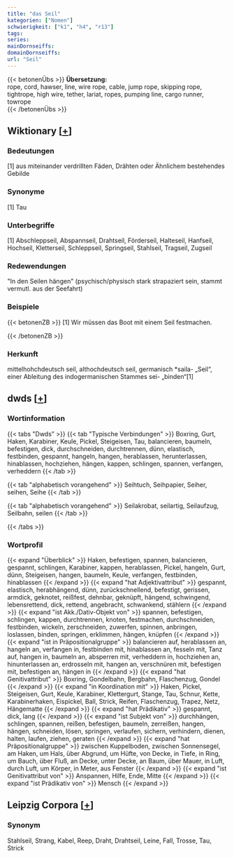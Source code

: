 ```yaml
---
title: "das Seil"
kategorien: ["Nomen"]
schwierigkeit: ["k1", "h4", "r13"]
tags:
series:
mainDornseiffs:
domainDornseiffs:
url: "Seil"
---
```


{{< betonenÜbs >}}
**Übersetzung:**  
rope, cord, hawser, line, wire rope, cable, jump rope, skipping rope, tightrope, high wire, tether, lariat, ropes, pumping line, cargo runner, towrope  
{{< /betonenÜbs >}}

## Wiktionary [[+](https://de.wiktionary.org/wiki/Seil)]

### Bedeutungen
[1] aus miteinander verdrillten Fäden, Drähten oder Ähnlichem bestehendes Gebilde  

### Synonyme
[1] Tau  

### Unterbegriffe
[1] Abschleppseil, Abspannseil, Drahtseil, Förderseil, Halteseil, Hanfseil, Hochseil, Kletterseil, Schleppseil, Springseil, Stahlseil, Tragseil, Zugseil  

### Redewendungen
"In den Seilen hängen" (psychisch/physisch stark strapaziert sein, stammt vermutl. aus der Seefahrt)  

### Beispiele
{{< betonenZB >}}
[1] Wir müssen das Boot mit einem Seil festmachen.  

{{< /betonenZB >}}
### Herkunft
mittelhohchdeutsch seil, althochdeutsch seil, germanisch *saila- „Seil“, einer Ableitung des indogermanischen Stammes sei- „binden“[1]  



## dwds [[+](https://www.dwds.de/wb/Seil)]

### Wortinformation
{{< tabs "Dwds" >}}
{{< tab "Typische Verbindungen" >}}
Boxring, Gurt, Haken, Karabiner, Keule, Pickel, Steigeisen, Tau, balancieren, baumeln, befestigen, dick, durchschneiden, durchtrennen, dünn, elastisch, festbinden, gespannt, hangeln, hangen, herablassen, herunterlassen, hinablassen, hochziehen, hängen, kappen, schlingen, spannen, verfangen, verheddern
{{< /tab >}}

{{< tab "alphabetisch vorangehend" >}}
Seihtuch, Seihpapier, Seiher, seihen, Seihe
{{< /tab >}}

{{< tab "alphabetisch vorangehend" >}}
Seilakrobat, seilartig, Seilaufzug, Seilbahn, seilen
{{< /tab >}}

{{< /tabs >}}

### Wortprofil
{{< expand "Überblick" >}} Haken, befestigen, spannen, balancieren, gespannt, schlingen, Karabiner, kappen, herablassen, Pickel, hangeln, Gurt, dünn, Steigeisen, hangen, baumeln, Keule, verfangen, festbinden, hinablassen {{< /expand >}}
{{< expand "hat Adjektivattribut" >}} gespannt, elastisch, herabhängend, dünn, zurückschnellend, befestigt, gerissen, armdick, geknotet, reißfest, dehnbar, geknüpft, hängend, schwingend, lebensrettend, dick, rettend, angebracht, schwankend, stählern {{< /expand >}}
{{< expand "ist Akk./Dativ-Objekt von" >}} spannen, befestigen, schlingen, kappen, durchtrennen, knoten, festmachen, durchschneiden, festbinden, wickeln, zerschneiden, zuwerfen, spinnen, anbringen, loslassen, binden, springen, erklimmen, hängen, knüpfen {{< /expand >}}
{{< expand "ist in Präpositionalgruppe" >}} balancieren auf, herablassen an, hangeln an, verfangen in, festbinden mit, hinablassen an, fesseln mit, Tanz auf, hangen in, baumeln an, absperren mit, verheddern in, hochziehen an, hinunterlassen an, erdrosseln mit, hangen an, verschnüren mit, befestigen mit, befestigen an, hängen in {{< /expand >}}
{{< expand "hat Genitivattribut" >}} Boxring, Gondelbahn, Bergbahn, Flaschenzug, Gondel {{< /expand >}}
{{< expand "in Koordination mit" >}} Haken, Pickel, Steigeisen, Gurt, Keule, Karabiner, Klettergurt, Stange, Tau, Schnur, Kette, Karabinerhaken, Eispickel, Ball, Strick, Reifen, Flaschenzug, Trapez, Netz, Hängematte {{< /expand >}}
{{< expand "hat Prädikativ" >}} gespannt, dick, lang {{< /expand >}}
{{< expand "ist Subjekt von" >}} durchhängen, schlingen, spannen, reißen, befestigen, baumeln, zerreißen, hangen, hängen, schneiden, lösen, springen, verlaufen, sichern, verhindern, dienen, halten, laufen, ziehen, geraten {{< /expand >}}
{{< expand "hat Präpositionalgruppe" >}} zwischen Kuppelboden, zwischen Sonnensegel, am Haken, um Hals, über Abgrund, um Hüfte, von Decke, in Tiefe, in Ring, um Bauch, über Fluß, an Decke, unter Decke, an Baum, über Mauer, in Luft, durch Luft, um Körper, in Meter, aus Fenster {{< /expand >}}
{{< expand "ist Genitivattribut von" >}} Anspannen, Hilfe, Ende, Mitte {{< /expand >}}
{{< expand "ist Prädikativ von" >}} Mensch {{< /expand >}}

## Leipzig Corpora [[+](https://corpora.uni-leipzig.de/en/res?word=Seil&corpusId=deu_newscrawl-public_2018)]


### Synonym
Stahlseil, Strang, Kabel, Reep, Draht, Drahtseil, Leine, Fall, Trosse, Tau, Strick

